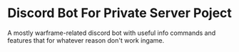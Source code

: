 # Discord Bot For Private Server Poject

A mostly warframe-related discord bot with useful info commands and features that for whatever reason don't work ingame.